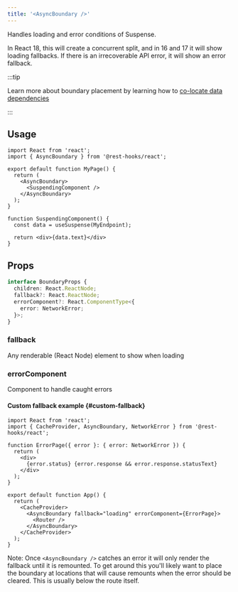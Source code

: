 ```yaml
---
title: '<AsyncBoundary />'
---
```


<head>
  <title>&lt;AsyncBoundary /&gt; - Handle asynchronous loading and error conditions</title>
  <meta name="docsearch:pagerank" content="20"/>
</head>

Handles loading and error conditions of Suspense.

In React 18, this will create a concurrent split, and in 16 and 17 it will show loading fallbacks. If there is an
irrecoverable API error, it will show an error fallback.

:::tip

Learn more about boundary placement by learning how to [co-locate data dependencies](../getting-started/data-dependency.md)

:::

## Usage

```tsx
import React from 'react';
import { AsyncBoundary } from '@rest-hooks/react';

export default function MyPage() {
  return (
    <AsyncBoundary>
      <SuspendingComponent />
    </AsyncBoundary>
  );
}

function SuspendingComponent() {
  const data = useSuspense(MyEndpoint);

  return <div>{data.text}</div>
}
```

## Props

```ts
interface BoundaryProps {
  children: React.ReactNode;
  fallback?: React.ReactNode;
  errorComponent?: React.ComponentType<{
    error: NetworkError;
  }>;
}
```

### fallback

Any renderable (React Node) element to show when loading

### errorComponent

Component to handle caught errors

#### Custom fallback example {#custom-fallback}

```tsx
import React from 'react';
import { CacheProvider, AsyncBoundary, NetworkError } from '@rest-hooks/react';

function ErrorPage({ error }: { error: NetworkError }) {
  return (
    <div>
      {error.status} {error.response && error.response.statusText}
    </div>
  );
}

export default function App() {
  return (
    <CacheProvider>
      <AsyncBoundary fallback="loading" errorComponent={ErrorPage}>
        <Router />
      </AsyncBoundary>
    </CacheProvider>
  );
}
```

Note: Once `<AsyncBoundary />` catches an error it will only render the fallback
until it is remounted. To get around this you'll likely want to place the boundary at
locations that will cause remounts when the error should be cleared. This is usually
below the route itself.

